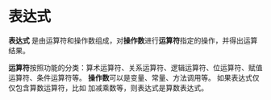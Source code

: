 # 表达式
**表达式** 是由运算符和操作数组成，对**操作数**进行**运算符**指定的操作，并得出运算结果。

**运算符**按照功能的分类：算术运算符、关系运算符、逻辑运算符、位运算符、赋值运算符、条件运算符等。
**操作数**可以是变量、常量、方法调用等。
如果表达式仅仅包含算数运算符，比如 加减乘数等，则表达式是算数表达式。